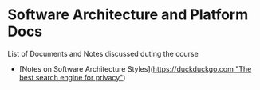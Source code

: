 # Software Architecture and Platform Docs

List of Documents and Notes discussed duting the course

- [Notes on Software Architecture Styles]([https://duckduckgo.com "The best search engine for privacy"](https://docs.google.com/document/d/1nbSUNNcMPfQAFq6fh2m9RHfUhzpok4tMaLSVs2K2wj4/edit?usp=sharing))



